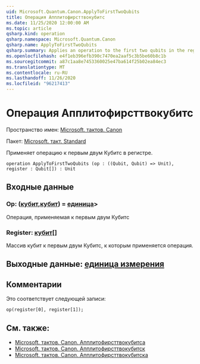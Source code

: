 ```yaml
---
uid: Microsoft.Quantum.Canon.ApplyToFirstTwoQubits
title: Операция Апплитофирсттвокубитс
ms.date: 11/25/2020 12:00:00 AM
ms.topic: article
qsharp.kind: operation
qsharp.namespace: Microsoft.Quantum.Canon
qsharp.name: ApplyToFirstTwoQubits
qsharp.summary: Applies an operation to the first two qubits in the register.
ms.openlocfilehash: e4f1eb396efb390c7470ea2aaf5c3b5be60b8c1b
ms.sourcegitcommit: a87c1aa8e7453360025e47ba614f25b02ea84ec3
ms.translationtype: MT
ms.contentlocale: ru-RU
ms.lasthandoff: 11/26/2020
ms.locfileid: "96217413"
---
```

# <a name="applytofirsttwoqubits-operation"></a>Операция Апплитофирсттвокубитс

Пространство имен: [Microsoft. тактов. Canon](xref:Microsoft.Quantum.Canon)

Пакет: [Microsoft. такт. Standard](https://nuget.org/packages/Microsoft.Quantum.Standard)


Применяет операцию к первым двум Кубитс в регистре.

```qsharp
operation ApplyToFirstTwoQubits (op : ((Qubit, Qubit) => Unit), register : Qubit[]) : Unit
```


## <a name="input"></a>Входные данные

### <a name="op--qubitqubit--unit"></a>Op: ([кубит](xref:microsoft.quantum.lang-ref.qubit),[кубит](xref:microsoft.quantum.lang-ref.qubit)) = [единица](xref:microsoft.quantum.lang-ref.unit)> 

Операция, применяемая к первым двум Кубитс


### <a name="register--qubit"></a>Register: [кубит](xref:microsoft.quantum.lang-ref.qubit)[]

Массив кубит к первым двум Кубитс, к которым применяется операция.



## <a name="output--unit"></a>Выходные данные: [единица измерения](xref:microsoft.quantum.lang-ref.unit)



## <a name="remarks"></a>Комментарии

Это соответствует следующей записи:

```qsharp
op(register[0], register[1]);
```

## <a name="see-also"></a>См. также:

- [Microsoft. тактов. Canon. Апплитофирсттвокубитса](xref:Microsoft.Quantum.Canon.ApplyToFirstTwoQubitsA)
- [Microsoft. тактов. Canon. Апплитофирсттвокубитск](xref:Microsoft.Quantum.Canon.ApplyToFirstTwoQubitsC)
- [Microsoft. тактов. Canon. Апплитофирсттвокубитска](xref:Microsoft.Quantum.Canon.ApplyToFirstTwoQubitsCA)
